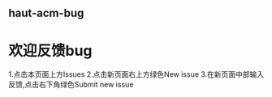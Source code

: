 ## haut-acm-bug
# 欢迎反馈bug
1.点击本页面上方Issues
2.点击新页面右上方绿色New issue
3.在新页面中部输入反馈,点击右下角绿色Submit new issue

